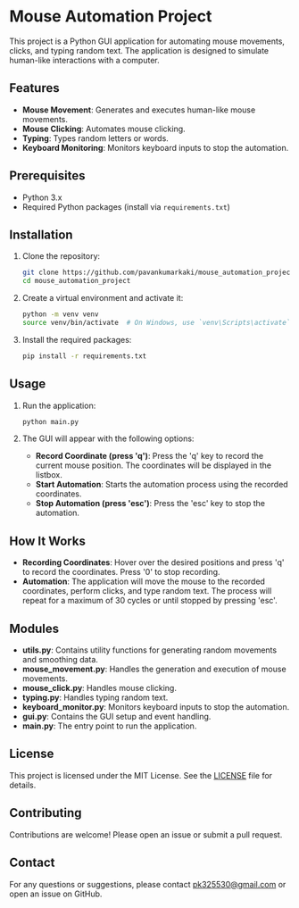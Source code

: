 # Mouse Automation Project

This project is a Python GUI application for automating mouse movements, clicks, and typing random text. The application is designed to simulate human-like interactions with a computer.


## Features

- **Mouse Movement**: Generates and executes human-like mouse movements.
- **Mouse Clicking**: Automates mouse clicking.
- **Typing**: Types random letters or words.
- **Keyboard Monitoring**: Monitors keyboard inputs to stop the automation.

## Prerequisites

- Python 3.x
- Required Python packages (install via `requirements.txt`)

## Installation

1. Clone the repository:
   ```bash
   git clone https://github.com/pavankumarkaki/mouse_automation_project.git
   cd mouse_automation_project
   ```

2. Create a virtual environment and activate it:
   ```bash
   python -m venv venv
   source venv/bin/activate  # On Windows, use `venv\Scripts\activate`
   ```

3. Install the required packages:
   ```bash
   pip install -r requirements.txt
   ```

## Usage

1. Run the application:
   ```bash
   python main.py
   ```

2. The GUI will appear with the following options:
   - **Record Coordinate (press 'q')**: Press the 'q' key to record the current mouse position. The coordinates will be displayed in the listbox.
   - **Start Automation**: Starts the automation process using the recorded coordinates.
   - **Stop Automation (press 'esc')**: Press the 'esc' key to stop the automation.

## How It Works

- **Recording Coordinates**: Hover over the desired positions and press 'q' to record the coordinates. Press '0' to stop recording.
- **Automation**: The application will move the mouse to the recorded coordinates, perform clicks, and type random text. The process will repeat for a maximum of 30 cycles or until stopped by pressing 'esc'.

## Modules

- **utils.py**: Contains utility functions for generating random movements and smoothing data.
- **mouse_movement.py**: Handles the generation and execution of mouse movements.
- **mouse_click.py**: Handles mouse clicking.
- **typing.py**: Handles typing random text.
- **keyboard_monitor.py**: Monitors keyboard inputs to stop the automation.
- **gui.py**: Contains the GUI setup and event handling.
- **main.py**: The entry point to run the application.

## License

This project is licensed under the MIT License. See the [LICENSE](LICENSE) file for details.

## Contributing

Contributions are welcome! Please open an issue or submit a pull request.

## Contact

For any questions or suggestions, please contact pk325530@gmail.com or open an issue on GitHub.
